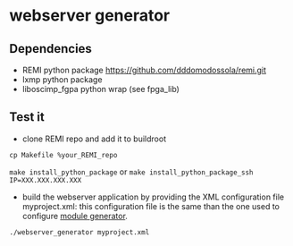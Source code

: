 webserver generator
===================

Dependencies
------------
- REMI python package https://github.com/dddomodossola/remi.git
- lxmp python package
- liboscimp_fgpa python wrap (see fpga_lib)

Test it
-------
* clone REMI repo and add it to buildroot

`cp Makefile %your_REMI_repo`

`make install_python_package` or `make install_python_package_ssh IP=XXX.XXX.XXX.XXX`

* build the webserver application by providing the XML configuration file myproject.xml: this configuration file is the 
same than the one used to configure [module generator](https://github.com/oscimp/app/tree/master/tools/module_generator).

`./webserver_generator myproject.xml`
